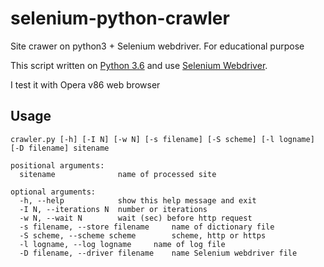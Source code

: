 # selenium-python-crawler
Site crawer on python3 + Selenium webdriver. For educational purpose

This script written on [Python 3.6](http://www.python.org/) and use [Selenium Webdriver](https://www.selenium.dev/).

I test it with Opera v86 web browser

## Usage

```
crawler.py [-h] [-I N] [-w N] [-s filename] [-S scheme] [-l logname] [-D filename] sitename
```
```
positional arguments:
  sitename              name of processed site

optional arguments:
  -h, --help            show this help message and exit
  -I N, --iterations N  number or iterations
  -w N, --wait N        wait (sec) before http request
  -s filename, --store filename		name of dictionary file
  -S scheme, --scheme scheme		scheme, http or https
  -l logname, --log logname		name of log file
  -D filename, --driver filename	name Selenium webdriver file
```
